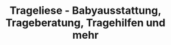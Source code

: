 ---
title: "Trageliese - Babyausstattung, Trageberatung, Tragehilfen und mehr"
url: /kronau/trageliese-babyausstattung-trageberatung-tragehilfen-und-mehr/
shop: Kleidung
---
